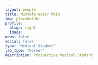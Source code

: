 ```yaml
---
layout: people
title: Mustafa Nasir Moin
img: placeholder
profile:
  align: right
  image:
news: false
social: false
type: "Medical Student"
lab_type: "Former"
description: Prospective Medical Student
---
```

